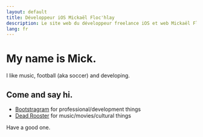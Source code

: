 ```yaml
---
layout: default
title: Développeur iOS Mickaël Floc'hlay
description: Le site web du développeur freelance iOS et web Mickaël Floc'hlay
lang: fr
---
```


# My name is Mick.

I like music, football (aka soccer) and developing.

## Come and say hi.

- [Bootstragram](https://bootstragram.com) for professional/development things
- [Dead Rooster](http://blog.deadrooster.org) for music/movies/cultural things

Have a good one.
